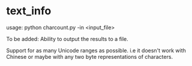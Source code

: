# text_info
usage:
python charcount.py -in <input_file>

To be added:
Ability to output the results to a file.

Support for as many Unicode ranges as possible. i.e it doesn't work with Chinese or maybe with any two byte representations of characters.


